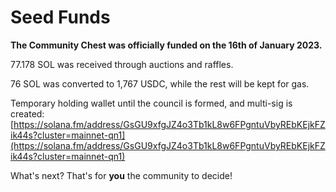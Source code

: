 # Seed Funds

**The Community Chest was officially funded on the 16th of January 2023.**

77.178 SOL was received through auctions and raffles.

76 SOL was converted to 1,767 USDC, while the rest will be kept for gas.

Temporary holding wallet until the council is formed, and multi-sig is created:\
[https://solana.fm/address/GsGU9xfgJZ4o3Tb1kL8w6FPgntuVbyREbKEjkFZik44s?cluster=mainnet-qn1](https://solana.fm/address/GsGU9xfgJZ4o3Tb1kL8w6FPgntuVbyREbKEjkFZik44s?cluster=mainnet-qn1)

What's next? That's for **you** the community to decide!
